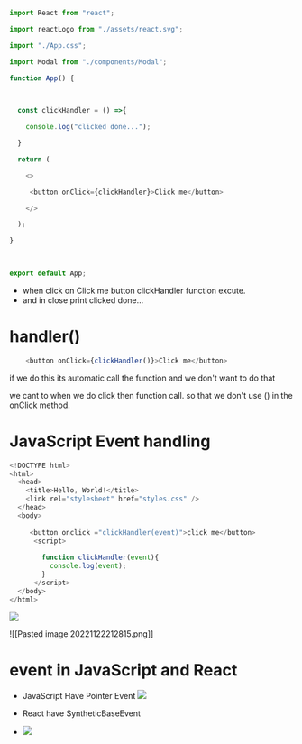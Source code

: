 
```js
import React from "react";

import reactLogo from "./assets/react.svg";

import "./App.css";

import Modal from "./components/Modal";

function App() {

  

  const clickHandler = () =>{

    console.log("clicked done...");

  }

  return (

    <>

     <button onClick={clickHandler}>Click me</button>

    </>

  );

}

  

export default App;
```

- when click on Click me button clickHandler function excute.
- and in close print clicked done...


# handler()

 
```js
    <button onClick={clickHandler()}>Click me</button>
```

if we do this its automatic call the function
and we don't want to do that

we cant to when we do click then function call. so that we don't use () in the onClick method.






# JavaScript Event handling

```js
<!DOCTYPE html>
<html>
  <head>
    <title>Hello, World!</title>
    <link rel="stylesheet" href="styles.css" />
  </head>
  <body>
     
     <button onclick ="clickHandler(event)">click me</button>
      <script>
        
        function clickHandler(event){
          console.log(event);
        }
      </script>
  </body>
</html>
```

<!--⚠️Imgur upload failed, check dev console-->
![](https://i.imgur.com/u87iwp3.png)



![[Pasted image 20221122212815.png]]



# event in JavaScript and React


- JavaScript Have Pointer Event
![](https://i.imgur.com/ieoy7sB.png)



- React have  SyntheticBaseEvent

- ![](https://i.imgur.com/iWjxVZa.png)


